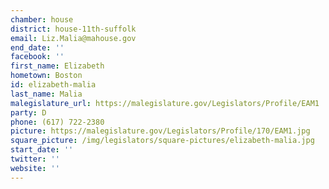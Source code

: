 ```yaml
---
chamber: house
district: house-11th-suffolk
email: Liz.Malia@mahouse.gov
end_date: ''
facebook: ''
first_name: Elizabeth
hometown: Boston
id: elizabeth-malia
last_name: Malia
malegislature_url: https://malegislature.gov/Legislators/Profile/EAM1
party: D
phone: (617) 722-2380
picture: https://malegislature.gov/Legislators/Profile/170/EAM1.jpg
square_picture: /img/legislators/square-pictures/elizabeth-malia.jpg
start_date: ''
twitter: ''
website: ''
---
```


